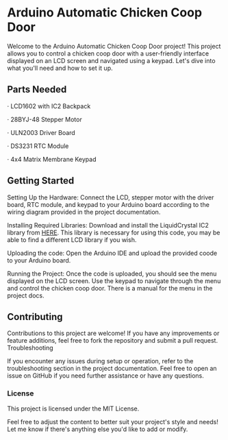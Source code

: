 # Arduino Automatic Chicken Coop Door
Welcome to the Arduino Automatic Chicken Coop Door project! This project allows you to control a chicken coop door with a user-friendly interface displayed on an LCD screen and navigated using a keypad. Let's dive into what you'll need and how to set it up.

## Parts Needed
· LCD1602 with IC2 Backpack

· 28BYJ-48 Stepper Motor 

· ULN2003 Driver Board

· DS3231 RTC Module

· 4x4 Matrix Membrane Keypad

## Getting Started
Setting Up the Hardware:
  Connect the LCD, stepper motor with the driver board, RTC module, and keypad to your Arduino board according to the wiring diagram provided in the project documentation.
  
Installing Required Libraries: 
  Download and install the LiquidCrystal IC2 library from [HERE](https://github.com/fdebrabander/Arduino-LiquidCrystal-I2C-library/tree/master). This library is necessary for using this code, you may be able to find a different LCD library if you wish.
  
Uploading the code:
  Open the Arduino IDE and upload the provided coode to your Arduino board. 
  
Running the Project:
  Once the code is uploaded, you should see the menu displayed on the LCD screen. Use the keypad to navigate through the menu and control the chicken coop door. There is a
  manual for the menu in the project docs.
  
## Contributing

Contributions to this project are welcome! If you have any improvements or feature additions, feel free to fork the repository and submit a pull request.
Troubleshooting

If you encounter any issues during setup or operation, refer to the troubleshooting section in the project documentation.
Feel free to open an issue on GitHub if you need further assistance or have any questions.


### License

This project is licensed under the MIT License.

Feel free to adjust the content to better suit your project's style and needs! Let me know if there's anything else you'd like to add or modify.
